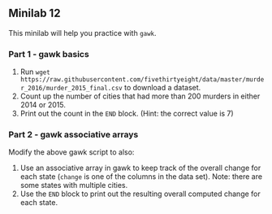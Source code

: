 ## Minilab 12

This minilab will help you practice with `gawk`.

### Part 1 - gawk basics
1. Run `wget https://raw.githubusercontent.com/fivethirtyeight/data/master/murder_2016/murder_2015_final.csv` to download a dataset.
2. Count up the number of cities that had more than 200 murders in either 2014 or 2015. 
3. Print out the count in the `END` block. (Hint:  the correct value is 7)

### Part 2 - gawk associative arrays
Modify the above gawk script to also:
1. Use an associative array in gawk to keep track of
   the overall change for each state
   (`change` is one of the columns in the data set).
   Note: there are some states with multiple cities.
2. Use the `END` block to print out the resulting overall
   computed change for each state.
